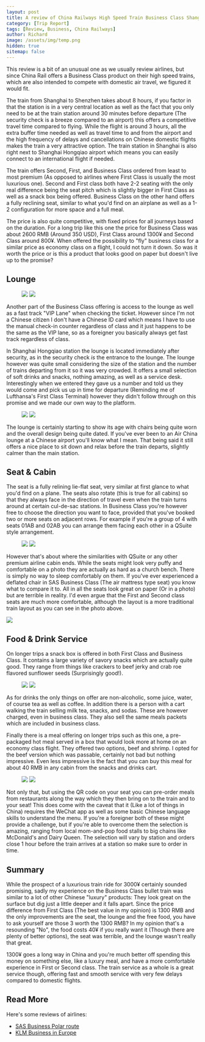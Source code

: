 ```yaml
---
layout: post
title: A review of China Railways High Speed Train Business Class Shanghai-Shenzhen
category: [Trip Report]
tags: [Review, Business, China Railways]
author: Richard
image: /assets/img/temp.png
hidden: true
sitemap: false
---
```


This review is a bit of an unusual one as we usually review airlines, but since China Rail offers a Business Class product on their high speed trains, which are also intended to compete with domestic air travel, we figured it would fit.

The train from Shanghai to Shenzhen takes about 8 hours, if you factor in that the station is in a very central location as well as the fact that you only need to be at the train station around 30 minutes before departure (The security check is a breeze compared to an airport) this offers a competitive travel time compared to flying. While the flight is around 3 hours, all the extra buffer time needed as well as travel time to and from the airport and the high frequency of delays and cancellations on Chinese domestic flights makes the train a very attractive option. The train station in Shanghai is also right next to Shanghai Hongqiao airport which means you can easily connect to an international flight if needed.

The train offers Second, First, and Business Class ordered from least to most premium (As opposed to airlines where First Class is usually the most luxurious one). Second and First class both have 2-2 seating with the only real difference being the seat pitch which is slightly bigger in First Class as well as a snack box being offered. Business Class on the other hand offers a fully reclining seat, similar to what you'd find on an airplane as well as a 1-2 configuration for more space and a full meal.

The price is also quite competitive, with fixed prices for all journeys based on the duration. For a long trip like this one the price for Business Class was about 2600 RMB (Around 350 USD), First Class around 1300¥ and Second Class around 800¥. When offered the possibility to "fly" business class for a similar price as economy class on a flight, I could not turn it down. So was it worth the price or is this a product that looks good on paper but doesn't live up to the promise?

## Lounge

<figure>
<img src="/assets/img/china-rail-high-speed-train/lounge.jpeg" />
<img src="/assets/img/china-rail-high-speed-train/lounge2.jpeg" />
</figure>

Another part of the Business Class offering is access to the lounge as well as a fast track "VIP Lane" when checking the ticket. However since I'm not a Chinese citizen I don't have a Chinese ID card which means I have to use the manual check-in counter regardless of class and it just happens to be the same as the VIP lane, so as a foreigner you basically always get fast track regardless of class.

In Shanghai Hongqiao station the lounge is located immediately after security, as in the security check _is_ the entrance to the lounge. The lounge however was quite small considering the size of the station and the number of trains departing from it so it was very crowded. It offers a small selection of soft drinks and snacks, nothing amazing, as well as a service desk. Interestingly when we entered they gave us a number and told us they would come and pick us up in time for departure (Reminding me of Lufthansa's First Class Terminal) however they didn't follow through on this promise and we made our own way to the platform.

<figure>
<img src="/assets/img/china-rail-high-speed-train/lounge-seats.jpeg" />
<img src="/assets/img/china-rail-high-speed-train/lounge-worn.jpeg" />
</figure>

The lounge is certainly starting to show its age with chairs being quite worn and the overall design being quite dated. If you've ever been to an Air China lounge at a Chinese airport you'll know what I mean. That being said it still offers a nice place to sit down and relax before the train departs, slightly calmer than the main station.

## Seat & Cabin

The seat is a fully relining lie-flat seat, very similar at first glance to what you'd find on a plane. The seats also rotate (this is true for all cabins) so that they always face in the direction of travel even when the train turns around at certain cul-de-sac stations. In Business Class you're however free to choose the direction you want to face, provided that you've booked two or more seats on adjacent rows. For example if you're a group of 4 with seats 01AB and 02AB you can arrange them facing each other in a QSuite style arrangement.

<figure>
<img src="/assets/img/china-rail-high-speed-train/seat.jpeg" class="half">
<img src="/assets/img/china-rail-high-speed-train/first-class.jpeg" class="half">
</figure>

However that's about where the similarities with QSuite or any other premium airline cabin ends. While the seats might look very puffy and comfortable on a photo they are actually as hard as a church bench. There is simply no way to sleep comfortably on them. If you've ever experienced a deflated chair in SAS Business Class (The air mattress type seat) you know what to compare it to. All in all the seats look great on paper (Or in a photo) but are terrible in reality. I'd even argue that the First and Second class seats are much more comfortable, although the layout is a more traditional train layout as you can see in the photo above.

<img src="/assets/img/china-rail-high-speed-train/seat-turning.jpeg" class="half">

## Food & Drink Service

On longer trips a snack box is offered in both First Class and Business Class. It contains a large variety of savory snacks which are actually quite good. They range from things like crackers to beef jerky and crab roe flavored sunflower seeds (Surprisingly good!).

<figure>
<img src="/assets/img/china-rail-high-speed-train/snack-box.jpeg" class="half">
<img src="/assets/img/china-rail-high-speed-train/cart.jpeg" class="half">
</figure>

As for drinks the only things on offer are non-alcoholic, some juice, water, of course tea as well as coffee. In addition there is a person with a cart walking the train selling milk tea, snacks, and sodas. These are however charged, even in business class. They also sell the same meals packets which are included in business class.

Finally there is a meal offering on longer trips such as this one, a pre-packaged hot meal served in a box that would look more at home on an economy class flight. They offered two options, beef and shrimp. I opted for the beef version which was passable, certainly not bad but nothing impressive. Even less impressive is the fact that you can buy this meal for about 40 RMB in any cabin from the snacks and drinks cart.

<figure>
<img src="/assets/img/china-rail-high-speed-train/snacks.jpeg" class="half">
<img src="/assets/img/china-rail-high-speed-train/meal.jpeg" class="half">
</figure>

Not only that, but using the QR code on your seat you can pre-order meals from restaurants along the way which they then bring on to the train and to your seat! This does come with the caveat that it (Like a lot of things in China) requires the WeChat app as well as some basic Chinese language skills to understand the menu. If you're a foreigner both of these might provide a challenge, but if you're able to overcome them the selection is amazing, ranging from local mom-and-pop food stalls to big chains like McDonald's and Dairy Queen. The selection will vary by station and orders close 1 hour before the train arrives at a station so make sure to order in time.

## Summary

While the prospect of a luxurious train ride for 3000¥ certainly sounded promising, sadly my experience on the Business Class bullet train was similar to a lot of other Chinese "luxury" products: They look great on the surface but dig just a little deeper and it falls apart. Since the price difference from First Class (The best value in my opinion) is 1300 RMB and the only improvements are the seat, the lounge and the free food, you have to ask yourself are those 3 worth the 1300 RMB? In my opinion that's a resounding "No", the food costs 40¥ if you really want it (Though there are plenty of better options), the seat was terrible, and the lounge wasn't really that great.

1300¥ goes a long way in China and you're much better off spending this money on something else, like a luxury meal, and have a more comfortable experience in First or Second class. The train service as a whole is a great service though, offering fast and smooth service with very few delays compared to domestic flights.

## Read More

Here's some reviews of airlines:

- [SAS Business Polar route](/sas-business-tokyo-polar-route-a350/)
- [KLM Business in Europe](/klm-europe-business-ams-cph/)

<script type="application/ld+json">
{
  "@context": "https://schema.org/", 
  "@type": "Product", 
  "name": "China Railways Business Class",
  "image": "https://blog.awardfares.com/assets/img/sas-business/plane.jpeg",
  "description": "Review of China Railways Business Class high speed rail",
  "brand": {
    "@type": "Brand",
    "name": "China Railways"
  },
  "aggregateRating": {
    "@type": "AggregateRating",
    "ratingValue": "2.0",
    "bestRating": "5",
    "worstRating": "1",
    "ratingCount": "1",
    "reviewCount": "1"
  },
  "review": {
    "@type": "Review",
    "name": "Not worth the added cost over cheaper cabins",
    "reviewBody": "Since the price difference from First Class (The best value in my opinion) is 1300 RMB and the only improvements are the seat, the lounge and the free food, you have to ask yourself are those 3 worth the 1300 RMB? In my opinion that's a resounding "No", the food costs 40¥ if you really want it (Though there are plenty of better options), the seat was terrible, and the lounge wasn't really that great.",
    "reviewRating": {
      "@type": "Rating",
      "ratingValue": "2.0",
      "bestRating": "5",
      "worstRating": "1"
    },
    "datePublished": "2024-01-12",
    "author": {"@type": "Person", "name": "Richard Simko"},
    "publisher": {"@type": "Organization", "name": "AwardFares"}
  }
}
</script>
